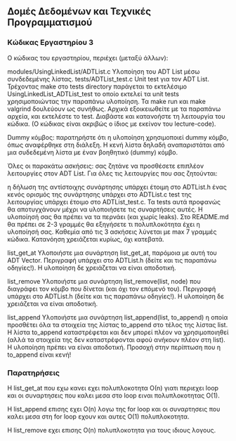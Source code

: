 ## Δομές Δεδομένων και Τεχνικές Προγραμματισμού

### Κώδικας Εργαστηρίου 3

Ο κώδικας του εργαστηρίου, περιέχει (μεταξύ άλλων):

modules/UsingLinkedList/ADTList.c Υλοποίηση του ADT List μέσω συνδεδεμένης λίστας.
tests/ADTList_test.c Unit test για τον ADT List. Τρέχοντας make στο tests directory παράγεται το εκτελέσιμο UsingLinkedList_ADTList_test το οποίο εκτελεί τα unit tests χρησιμοποιώντας την παραπάνω υλοποίηση. Τα make run και make valgrind δουλεύουν ως συνήθως.
Αρχικά εξοικειωθείτε με τα παραπάνω αρχεία, και εκτελέστε το test. Διαβάστε και κατανοήστε τη λειτουργία του κώδικα. (Ο κώδικας είναι ακριβώς ο ίδιος με εκείνον του lecture-code).

Dummy κόμβος: παρατηρήστε ότι η υλοποίηση χρησιμοποιεί dummy κόμβο, όπως αναφέρθηκε στη διάλεξη. Η κενή λίστα δηλαδή αναπαριστάται από μια συδεδεμένη λίστα με έναν βοηθητικό (dummy) κόμβο.

Όλες οι παρακάτω ασκήσεις: σας ζητάνε να προσθέσετε επιπλέον λειτουργίες στον ADT List. Για όλες τις λειτουργίες που σας ζητούνται:

η δήλωση της αντίστοιχης συνάρτησης υπάρχει έτοιμη στο ADTList.h
ένας κενός ορισμός της συνάρτησης υπάρχει στο ADTList.c
test της λειτουργίας υπάρχει έτοιμο στο ADTList_test.c. Τα tests αυτά προφανώς θα αποτυγχάνουν μέχρι να υλοποιήσετε τις συναρτήσεις αυτές. Η υλοποίησή σας θα πρέπει να τα περνάει (και χωρίς leaks).
Στο README.md θα πρέπει σε 2-3 γραμμές θα εξηγήσετε τι πολυπλοκότητα έχει η υλοποίησή σας.
Καθεμία από τις 3 ασκήσεις λύνεται με max 7 γραμμές κώδικα. Κατανόηση χρειάζεται κυρίως, όχι κατεβατά.

list_get_at
Υλοποιήστε μια συνάρτηση list_get_at, παρόμοια με αυτή του ADT Vector. Περιγραφή υπάρχει στο ADTList.h (δείτε και τις παραπάνω οδηγίες!). Η υλοποίηση δε χρειάζεται να είναι αποδοτική.

list_remove
Υλοποιήστε μια συνάρτηση list_remove(list, node) που διαγράφει τον κόμβο που δίνεται (και όχι τον επόμενό του). Περιγραφή υπάρχει στο ADTList.h (δείτε και τις παραπάνω οδηγίες!). Η υλοποίηση δε χρειάζεται να είναι αποδοτική.

list_append
Υλοποιήστε μια συνάρτηση list_append(list, to_append) η οποία προσθέτει όλα τα στοιχεία της λίστας to_append στο τέλος της λίστας list. Η λίστα to_append καταστρέφεται και δεν μπορεί πλέον να χρησιμοποιηθεί (αλλά τα στοιχεία της δεν καταστρέφονται αφού ανήκουν πλέον στη list). Η υλοποίηση πρέπει να είναι αποδοτική. Προσοχή στην περίπτωση που η to_append είναι κενή!

### Παρατηρήσεις
Η list_get_at που εχω κανει εχει πολυπλοκοτητα Ο(n) γιατι περιεχει loop και οι συναρτησεις που καλει μεσα στο loop ειναι πολυπλοκοτητας O(1).

H list_append επισης εχει O(n) λογω της for loop και οι συναρτησεις που καλει μεσα στη for loop εχουν και αυτες O(1) πολυπλοκοτητα.

H list_remove εχει επισης O(n) πολυπλοκοτητα για τους ιδιους λογους.
